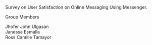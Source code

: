 Survey on User Satisfaction on Online Messaging Using Messenger.



Group Members



Jhofer John Ulgasan  
Janessa Esmalla  
Ross Camille Tamayor
